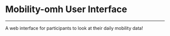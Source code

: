 <h1>Mobility-omh User Interface</h1>
<hr>

A web interface for participants to look at their daily mobility data!
